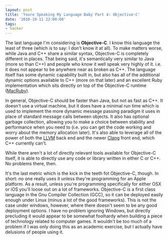 ```yaml
---
layout: post
title: 'Youre Speaking My Language Baby Part 4: Objective-C'
date: '2010-10-11 22:00:00'
tags:
- hacker
---
```



The last language I'm considering is **Objective-C**. I know this language the least of three (which is to say: I don't know it at all). To make matters worse, while Java and C++ share a similar syntax, Objective-C is completely different in places. That being said, it's semantically very similar to Java (more so than C++) and people who know it well speak very highly of it. i.e. it does not appear to be anywhere near as broken as C++. The language itself has some dynamic capability built in, but also has all of the additional dynamic options available to C++ (more on that later) and an excellent Ruby implementation which sits directly on top of the Objective-C runtime ([MacRuby]).  

<!-- More -->

[MacRuby]: http://www.macruby.org/

In general, Objective-C should be faster than Java, but not as fast as C++. It doesn't use a virtual machine, but it does have a minimal run time which is used to implement the more dynamic message passing paradigm it uses in place of standard message calls between objects. It also has optional garbage collection, allowing you to make a choice between stability and performance when you need to (i.e. you can get the code working and worry about the memory allocation later). It's also able to leverage all of the power of both the [LLVM] back end and the newer [Clang] front end, which C++ currently can't.  

[LLVM]: http://llvm.org/
[Clang]: http://clang.llvm.org/

While there aren't a lot of directly relevant tools available for Objective-C itself, it is able to directly use any code or library written in either C or C++. No problems there, then.  

It's the last metric which is the kick in the teeth fot Objective-C, though. In short: no one really uses it unless they're programming for an Apple platform. As a result, unless you're programming specifically for either OSX or iOS you'll loose out on a lot of frameworks. Objective-C is a first class language in the Gnu Compiler Collection (GCC), so it can be deployed easily enough under Linux (minus a lot of the good frameworks). This is not the case under windows, however, where there doesn't seem to be any good deployment options. I have no problem ignoring Windows, but directly precluding it would appear to be somewhat foolhardy when building a piece of technology related to computer games. It wouldn't be too much of a problem if I was only doing this as an academic exercise, but I actually have delusions of people using it.  
